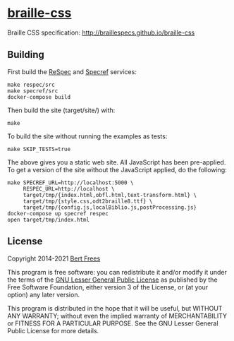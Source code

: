 [braille-css][]
===============

Braille CSS specification: http://braillespecs.github.io/braille-css


Building
--------

First build the [ReSpec][] and [Specref][] services:

    make respec/src
    make specref/src
    docker-compose build

Then build the site (target/site/) with:

    make

To build the site without running the examples as tests:

    make SKIP_TESTS=true

The above gives you a static web site. All JavaScript has been
pre-applied. To get a version of the site without the JavaScript
applied, do the following:

    make SPECREF_URL=http://localhost:5000 \
         RESPEC_URL=http://localhost \
         target/tmp/{index.html,obfl.html,text-transform.html} \
         target/tmp/{style.css,odt2braille8.ttf} \
         target/tmp/{config.js,localBiblio.js,postProcessing.js}
    docker-compose up specref respec
    open target/tmp/index.html


License
-------
Copyright 2014-2021 [Bert Frees][bert]

This program is free software: you can redistribute it and/or modify
it under the terms of the [GNU Lesser General Public License][lgpl]
as published by the Free Software Foundation, either version 3 of
the License, or (at your option) any later version.

This program is distributed in the hope that it will be useful,
but WITHOUT ANY WARRANTY; without even the implied warranty of
MERCHANTABILITY or FITNESS FOR A PARTICULAR PURPOSE. See the
GNU Lesser General Public License for more details.


[braille-css]: https://github.com/braillespecs/braille-css
[respec]: http://www.w3.org/respec
[specref]: http://www.specref.org
[bert]: http://github.com/bertfrees
[lgpl]: http://www.gnu.org/licenses/lgpl.html

